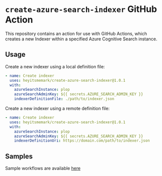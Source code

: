 # `create-azure-search-indexer` GitHub Action

This repository contains an action for use with GitHub Actions, which creates a new Indexer within a specified Azure Cognitive Search instance.

## Usage

Create a new indexer using a local definition file:

```yaml
- name: Create indexer
  uses: heyitsmemark/create-azure-search-indexer@1.0.1
  with:
    azureSearchInstance: plop
    azureSearchAdminKey: ${{ secrets.AZURE_SEARCH_ADMIN_KEY }}
    indexerDefinitionFile: ./path/to/indexer.json
```

Create a new indexer using a remote definition file:

```yaml
- name: Create indexer 
  uses: heyitsmemark/create-azure-search-indexer@1.0.1
  with:
    azureSearchInstance: plop
    azureSearchAdminKey: ${{ secrets.AZURE_SEARCH_ADMIN_KEY }}
    indexerDefinitionUri: https://domain.com/path/to/indexer.json
```

## Samples

Sample workflows are available [here](.github/workflows/)